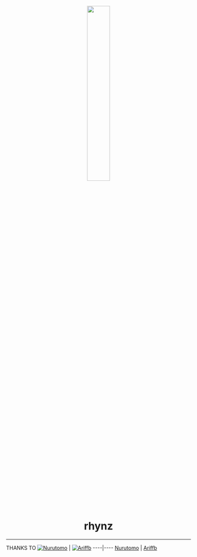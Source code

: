 <p align="center">
	<img src="https://encrypted-tbn0.gstatic.com/images?q=tbn:ANd9GcSmLy65I94l_MT3xr0Cj9OQNs5_k8Tox9c9qQ&usqp=CAU" width="35%" style="margin-left: auto;margin-right: auto;display: block;">
</p>
<h1 align="center">rhynz</h1>



---------
THANKS TO
 [![Nurutomo](https://github.com/Nurutomo.png?size=100)](https://github.com/Nurutomo) | [![Ariffb](https://github.com/ariffb25.png?size=100)](https://github.com/ariffb25)
----|----
[Nurutomo](https://github.com/Nurutomo) | [Ariffb](https://github.com/ariffb25)

